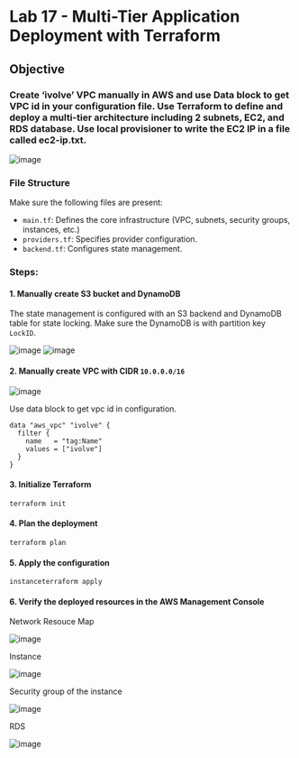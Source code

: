 # Lab 17 - Multi-Tier Application Deployment with Terraform

## **Objective**

### Create ‘ivolve’ VPC manually in AWS and use Data block to get VPC id in your configuration file. Use Terraform to define and deploy a multi-tier architecture including 2 subnets, EC2, and RDS database. Use local provisioner to write the EC2 IP in a file called ec2-ip.txt.

![image](https://github.com/user-attachments/assets/879e55e5-b3f8-4a51-9fd4-5499e85de7cf)

### **File Structure**
Make sure the following files are present:
- `main.tf`: Defines the core infrastructure (VPC, subnets, security groups, instances, etc.)
- `providers.tf`: Specifies provider configuration.
- `backend.tf`: Configures state management.

### **Steps:**

#### 1. Manually create S3 bucket and DynamoDB
The state management is configured with an S3 backend and DynamoDB table for state locking.
Make sure the DynamoDB is with partition key `LockID`.

![image](https://github.com/user-attachments/assets/63affaaa-a441-4562-81e2-6bcde983965a)
![image](https://github.com/user-attachments/assets/23d00faa-1417-4f8e-8f8c-92e59f5289ac)

#### 2. Manually create VPC with CIDR `10.0.0.0/16`
![image](https://github.com/user-attachments/assets/a51711ef-a157-4e2a-a7e3-39b4d4769bbd)

Use data block to get vpc id in configuration.
```
data "aws_vpc" "ivolve" {
  filter {
    name   = "tag:Name"
    values = ["ivolve"]
  }
}
```

#### 3. Initialize Terraform
```
terraform init
```
#### 4. Plan the deployment 
```
terraform plan
```
#### 5. Apply the configuration
```
instanceterraform apply
```
#### 6. Verify the deployed resources in the AWS Management Console 
Network Resouce Map

![image](https://github.com/user-attachments/assets/3a33cc69-28c0-4985-b3b3-ec225c2c5db1)

Instance

![image](https://github.com/user-attachments/assets/e161f4ad-2917-4fcf-a695-a6149d360313)

Security group of the instance 

![image](https://github.com/user-attachments/assets/0fb445ae-1cda-43e7-b391-2fa0471913c1)

RDS 

![image](https://github.com/user-attachments/assets/9cd92bde-3033-453f-82fc-1b243e0136a7)

